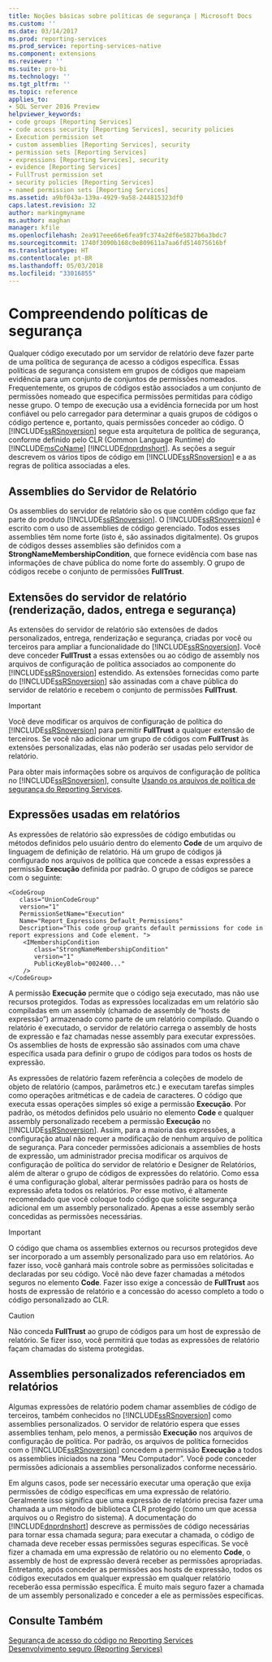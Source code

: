 ```yaml
---
title: Noções básicas sobre políticas de segurança | Microsoft Docs
ms.custom: ''
ms.date: 03/14/2017
ms.prod: reporting-services
ms.prod_service: reporting-services-native
ms.component: extensions
ms.reviewer: ''
ms.suite: pro-bi
ms.technology: ''
ms.tgt_pltfrm: ''
ms.topic: reference
applies_to:
- SQL Server 2016 Preview
helpviewer_keywords:
- code groups [Reporting Services]
- code access security [Reporting Services], security policies
- Execution permission set
- custom assemblies [Reporting Services], security
- permission sets [Reporting Services]
- expressions [Reporting Services], security
- evidence [Reporting Services]
- FullTrust permission set
- security policies [Reporting Services]
- named permission sets [Reporting Services]
ms.assetid: a9bf043a-139a-4929-9a58-244815323df0
caps.latest.revision: 32
author: markingmyname
ms.author: maghan
manager: kfile
ms.openlocfilehash: 2ea917eee66e6fea9fc374a2df6e5827b6a3bdc7
ms.sourcegitcommit: 1740f3090b168c0e809611a7aa6fd514075616bf
ms.translationtype: HT
ms.contentlocale: pt-BR
ms.lasthandoff: 05/03/2018
ms.locfileid: "33016855"
---
```

# <a name="understanding-security-policies"></a>Compreendendo políticas de segurança 
  Qualquer código executado por um servidor de relatório deve fazer parte de uma política de segurança de acesso a códigos específica. Essas políticas de segurança consistem em grupos de códigos que mapeiam evidência para um conjunto de conjuntos de permissões nomeados. Frequentemente, os grupos de códigos estão associados a um conjunto de permissões nomeado que especifica permissões permitidas para código nesse grupo. O tempo de execução usa a evidência fornecida por um host confiável ou pelo carregador para determinar a quais grupos de códigos o código pertence e, portanto, quais permissões conceder ao código. O [!INCLUDE[ssRSnoversion](../../../includes/ssrsnoversion-md.md)] segue esta arquitetura de política de segurança, conforme definido pelo CLR (Common Language Runtime) do [!INCLUDE[msCoName](../../../includes/msconame-md.md)] [!INCLUDE[dnprdnshort](../../../includes/dnprdnshort-md.md)]. As seções a seguir descrevem os vários tipos de código em [!INCLUDE[ssRSnoversion](../../../includes/ssrsnoversion-md.md)] e a as regras de política associadas a eles.  
  
## <a name="report-server-assemblies"></a>Assemblies do Servidor de Relatório  
 Os assemblies do servidor de relatório são os que contêm código que faz parte do produto [!INCLUDE[ssRSnoversion](../../../includes/ssrsnoversion-md.md)]. O [!INCLUDE[ssRSnoversion](../../../includes/ssrsnoversion-md.md)] é escrito com o uso de assemblies de código gerenciado. Todos esses assemblies têm nome forte (isto é, são assinados digitalmente). Os grupos de códigos desses assemblies são definidos com a **StrongNameMembershipCondition**, que fornece evidência com base nas informações de chave pública do nome forte do assembly. O grupo de códigos recebe o conjunto de permissões **FullTrust**.  
  
## <a name="report-server-extensions-rendering-data-delivery-and-security"></a>Extensões do servidor de relatório (renderização, dados, entrega e segurança)  
 As extensões do servidor de relatório são extensões de dados personalizados, entrega, renderização e segurança, criadas por você ou terceiros para ampliar a funcionalidade do [!INCLUDE[ssRSnoversion](../../../includes/ssrsnoversion-md.md)]. Você deve conceder **FullTrust** a essas extensões ou ao código de assembly nos arquivos de configuração de política associados ao componente do [!INCLUDE[ssRSnoversion](../../../includes/ssrsnoversion-md.md)] estendido. As extensões fornecidas como parte do [!INCLUDE[ssRSnoversion](../../../includes/ssrsnoversion-md.md)] são assinadas com a chave pública do servidor de relatório e recebem o conjunto de permissões **FullTrust**.  
  
> [!IMPORTANT]  
>  Você deve modificar os arquivos de configuração de política do [!INCLUDE[ssRSnoversion](../../../includes/ssrsnoversion-md.md)] para permitir **FullTrust** a qualquer extensão de terceiros. Se você não adicionar um grupo de códigos com **FullTrust** às extensões personalizadas, elas não poderão ser usadas pelo servidor de relatório.  
  
 Para obter mais informações sobre os arquivos de configuração de política no [!INCLUDE[ssRSnoversion](../../../includes/ssrsnoversion-md.md)], consulte [Usando os arquivos de política de segurança do Reporting Services](../../../reporting-services/extensions/secure-development/using-reporting-services-security-policy-files.md).  
  
## <a name="expressions-used-in-reports"></a>Expressões usadas em relatórios  
 As expressões de relatório são expressões de código embutidas ou métodos definidos pelo usuário dentro do elemento **Code** de um arquivo de linguagem de definição de relatório. Há um grupo de códigos já configurado nos arquivos de política que concede a essas expressões a permissão **Execução** definida por padrão. O grupo de códigos se parece com o seguinte:  
  
```  
<CodeGroup  
   class="UnionCodeGroup"  
   version="1"  
   PermissionSetName="Execution"  
   Name="Report_Expressions_Default_Permissions"  
   Description="This code group grants default permissions for code in report expressions and Code element. ">  
    <IMembershipCondition  
       class="StrongNameMembershipCondition"  
       version="1"  
       PublicKeyBlob="002400..."  
    />  
</CodeGroup>  
```  
  
 A permissão **Execução** permite que o código seja executado, mas não use recursos protegidos. Todas as expressões localizadas em um relatório são compiladas em um assembly (chamado de assembly de “hosts de expressão”) armazenado como parte de um relatório compilado. Quando o relatório é executado, o servidor de relatório carrega o assembly de hosts de expressão e faz chamadas nesse assembly para executar expressões. Os assemblies de hosts de expressão são assinados com uma chave específica usada para definir o grupo de códigos para todos os hosts de expressão.  
  
 As expressões de relatório fazem referência a coleções de modelo de objeto de relatório (campos, parâmetros etc.) e executam tarefas simples como operações aritméticas e de cadeia de caracteres. O código que executa essas operações simples só exige a permissão **Execução**. Por padrão, os métodos definidos pelo usuário no elemento **Code** e qualquer assembly personalizado recebem a permissão **Execução** no [!INCLUDE[ssRSnoversion](../../../includes/ssrsnoversion-md.md)]. Assim, para a maioria das expressões, a configuração atual não requer a modificação de nenhum arquivo de política de segurança. Para conceder permissões adicionais a assemblies de hosts de expressão, um administrador precisa modificar os arquivos de configuração de política do servidor de relatório e Designer de Relatórios, além de alterar o grupo de códigos de expressões do relatório. Como essa é uma configuração global, alterar permissões padrão para os hosts de expressão afeta todos os relatórios. Por esse motivo, é altamente recomendado que você coloque todo código que solicite segurança adicional em um assembly personalizado. Apenas a esse assembly serão concedidas as permissões necessárias.  
  
> [!IMPORTANT]  
>  O código que chama os assemblies externos ou recursos protegidos deve ser incorporado a um assembly personalizado para uso em relatórios. Ao fazer isso, você ganhará mais controle sobre as permissões solicitadas e declaradas por seu código. Você não deve fazer chamadas a métodos seguros no elemento **Code**. Fazer isso exige a concessão de **FullTrust** aos hosts de expressão de relatório e a concessão do acesso completo a todo o código personalizado ao CLR.  
  
> [!CAUTION]  
>  Não conceda **FullTrust** ao grupo de códigos para um host de expressão de relatório. Se fizer isso, você permitirá que todas as expressões de relatório façam chamadas do sistema protegidas.  
  
## <a name="custom-assemblies-referenced-in-reports"></a>Assemblies personalizados referenciados em relatórios  
 Algumas expressões de relatório podem chamar assemblies de código de terceiros, também conhecidos no [!INCLUDE[ssRSnoversion](../../../includes/ssrsnoversion-md.md)] como assemblies personalizados. O servidor de relatório espera que esses assemblies tenham, pelo menos, a permissão **Execução** nos arquivos de configuração de política. Por padrão, os arquivos de política fornecidos com o [!INCLUDE[ssRSnoversion](../../../includes/ssrsnoversion-md.md)] concedem a permissão **Execução** a todos os assemblies iniciados na zona “Meu Computador”. Você pode conceder permissões adicionais a assemblies personalizados conforme necessário.  
  
 Em alguns casos, pode ser necessário executar uma operação que exija permissões de código específicas em uma expressão de relatório. Geralmente isso significa que uma expressão de relatório precisa fazer uma chamada a um método de biblioteca CLR protegido (como um que acessa arquivos ou o Registro do sistema). A documentação do [!INCLUDE[dnprdnshort](../../../includes/dnprdnshort-md.md)] descreve as permissões de código necessárias para tornar essa chamada segura; para executar a chamada, o código de chamada deve receber essas permissões seguras específicas. Se você fizer a chamada em uma expressão de relatório ou no elemento **Code**, o assembly de host de expressão deverá receber as permissões apropriadas. Entretanto, após conceder as permissões aos hosts de expressão, todos os códigos executados em qualquer expressão em qualquer relatório receberão essa permissão específica. É muito mais seguro fazer a chamada de um assembly personalizado e conceder a ele as permissões específicas.  
  
## <a name="see-also"></a>Consulte Também  
 [Segurança de acesso do código no Reporting Services](../../../reporting-services/extensions/secure-development/code-access-security-in-reporting-services.md)   
 [Desenvolvimento seguro &#40;Reporting Services&#41;](../../../reporting-services/extensions/secure-development/secure-development-reporting-services.md)  
  
  
